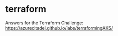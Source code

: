 # terraform

Answers for the Terraform Challenge: https://azurecitadel.github.io/labs/terraformingAKS/
